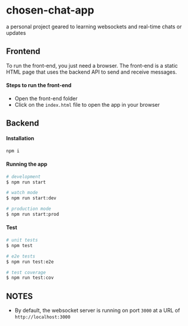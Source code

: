 # chosen-chat-app

a personal project geared to learning websockets and real-time chats or updates

## Frontend

To run the front-end, you just need a browser. The front-end is a static HTML page that uses the backend API to send and receive messages.

#### Steps to run the front-end

- Open the front-end folder
- Click on the `index.html` file to open the app in your browser

## Backend

#### Installation

```bash
npm i
```

#### Running the app

```bash
# development
$ npm run start

# watch mode
$ npm run start:dev

# production mode
$ npm run start:prod
```

#### Test

```bash
# unit tests
$ npm test

# e2e tests
$ npm run test:e2e

# test coverage
$ npm run test:cov
```

## NOTES

- By default, the websocket server is running on port `3000` at a URL of `http://localhost:3000`
